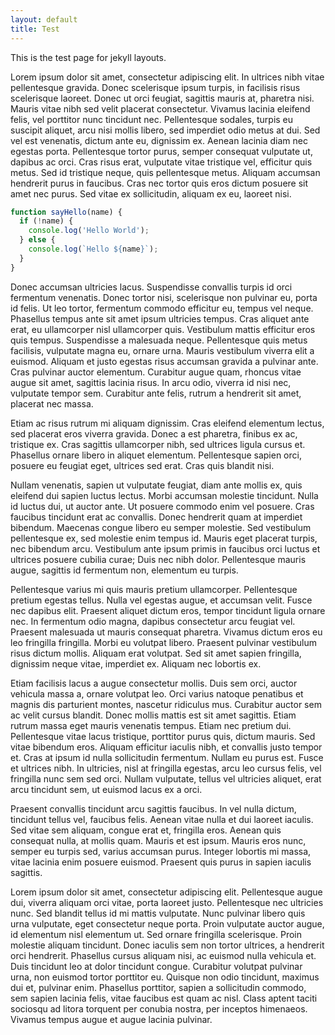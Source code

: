 ```yaml
---
layout: default
title: Test
---
```


This is the test page for jekyll layouts.

Lorem ipsum dolor sit amet, consectetur adipiscing elit. In ultrices nibh vitae pellentesque gravida. Donec scelerisque ipsum turpis, in facilisis risus scelerisque laoreet. Donec ut orci feugiat, sagittis mauris at, pharetra nisi. Mauris vitae nibh sed velit placerat consectetur. Vivamus lacinia eleifend felis, vel porttitor nunc tincidunt nec. Pellentesque sodales, turpis eu suscipit aliquet, arcu nisi mollis libero, sed imperdiet odio metus at dui. Sed vel est venenatis, dictum ante eu, dignissim ex. Aenean lacinia diam nec egestas porta. Pellentesque tortor purus, semper consequat vulputate ut, dapibus ac orci. Cras risus erat, vulputate vitae tristique vel, efficitur quis metus. Sed id tristique neque, quis pellentesque metus. Aliquam accumsan hendrerit purus in faucibus. Cras nec tortor quis eros dictum posuere sit amet nec purus. Sed vitae ex sollicitudin, aliquam ex eu, laoreet nisi.

``` javascript
function sayHello(name) {
  if (!name) {
    console.log('Hello World');
  } else {
    console.log(`Hello ${name}`);
  }
}
```

Donec accumsan ultricies lacus. Suspendisse convallis turpis id orci fermentum venenatis. Donec tortor nisi, scelerisque non pulvinar eu, porta id felis. Ut leo tortor, fermentum commodo efficitur eu, tempus vel neque. Phasellus tempus ante sit amet ipsum ultricies tempus. Cras aliquet ante erat, eu ullamcorper nisl ullamcorper quis. Vestibulum mattis efficitur eros quis tempus. Suspendisse a malesuada neque. Pellentesque quis metus facilisis, vulputate magna eu, ornare urna. Mauris vestibulum viverra elit a euismod. Aliquam et justo egestas risus accumsan gravida a pulvinar ante. Cras pulvinar auctor elementum. Curabitur augue quam, rhoncus vitae augue sit amet, sagittis lacinia risus. In arcu odio, viverra id nisi nec, vulputate tempor sem. Curabitur ante felis, rutrum a hendrerit sit amet, placerat nec massa.

Etiam ac risus rutrum mi aliquam dignissim. Cras eleifend elementum lectus, sed placerat eros viverra gravida. Donec a est pharetra, finibus ex ac, tristique ex. Cras sagittis ullamcorper nibh, sed ultrices ligula cursus et. Phasellus ornare libero in aliquet elementum. Pellentesque sapien orci, posuere eu feugiat eget, ultrices sed erat. Cras quis blandit nisi.

Nullam venenatis, sapien ut vulputate feugiat, diam ante mollis ex, quis eleifend dui sapien luctus lectus. Morbi accumsan molestie tincidunt. Nulla id luctus dui, ut auctor ante. Ut posuere commodo enim vel posuere. Cras faucibus tincidunt erat ac convallis. Donec hendrerit quam at imperdiet bibendum. Maecenas congue libero eu semper molestie. Sed vestibulum pellentesque ex, sed molestie enim tempus id. Mauris eget placerat turpis, nec bibendum arcu. Vestibulum ante ipsum primis in faucibus orci luctus et ultrices posuere cubilia curae; Duis nec nibh dolor. Pellentesque mauris augue, sagittis id fermentum non, elementum eu turpis.

Pellentesque varius mi quis mauris pretium ullamcorper. Pellentesque pretium egestas tellus. Nulla vel egestas augue, et accumsan velit. Fusce nec dapibus elit. Praesent aliquet dictum eros, tempor tincidunt ligula ornare nec. In fermentum odio magna, dapibus consectetur arcu feugiat vel. Praesent malesuada ut mauris consequat pharetra. Vivamus dictum eros eu leo fringilla fringilla. Morbi eu volutpat libero. Praesent pulvinar vestibulum risus dictum mollis. Aliquam erat volutpat. Sed sit amet sapien fringilla, dignissim neque vitae, imperdiet ex. Aliquam nec lobortis ex.

Etiam facilisis lacus a augue consectetur mollis. Duis sem orci, auctor vehicula massa a, ornare volutpat leo. Orci varius natoque penatibus et magnis dis parturient montes, nascetur ridiculus mus. Curabitur auctor sem ac velit cursus blandit. Donec mollis mattis est sit amet sagittis. Etiam rutrum massa eget mauris venenatis tempus. Etiam nec pretium dui. Pellentesque vitae lacus tristique, porttitor purus quis, dictum mauris. Sed vitae bibendum eros. Aliquam efficitur iaculis nibh, et convallis justo tempor et. Cras at ipsum id nulla sollicitudin fermentum. Nullam eu purus est. Fusce et ultrices nibh. In ultricies, nisl at fringilla egestas, arcu leo cursus felis, vel fringilla nunc sem sed orci. Nullam vulputate, tellus vel ultricies aliquet, erat arcu tincidunt sem, ut euismod lacus ex a orci.

Praesent convallis tincidunt arcu sagittis faucibus. In vel nulla dictum, tincidunt tellus vel, faucibus felis. Aenean vitae nulla et dui laoreet iaculis. Sed vitae sem aliquam, congue erat et, fringilla eros. Aenean quis consequat nulla, at mollis quam. Mauris et est ipsum. Mauris eros nunc, semper eu turpis sed, varius accumsan purus. Integer lobortis mi massa, vitae lacinia enim posuere euismod. Praesent quis purus in sapien iaculis sagittis.

Lorem ipsum dolor sit amet, consectetur adipiscing elit. Pellentesque augue dui, viverra aliquam orci vitae, porta laoreet justo. Pellentesque nec ultricies nunc. Sed blandit tellus id mi mattis vulputate. Nunc pulvinar libero quis urna vulputate, eget consectetur neque porta. Proin vulputate auctor augue, id elementum nisl elementum ut. Sed ornare fringilla scelerisque. Proin molestie aliquam tincidunt. Donec iaculis sem non tortor ultrices, a hendrerit orci hendrerit. Phasellus cursus aliquam nisi, ac euismod nulla vehicula et. Duis tincidunt leo at dolor tincidunt congue. Curabitur volutpat pulvinar urna, non euismod tortor porttitor eu. Quisque non odio tincidunt, maximus dui et, pulvinar enim. Phasellus porttitor, sapien a sollicitudin commodo, sem sapien lacinia felis, vitae faucibus est quam ac nisl. Class aptent taciti sociosqu ad litora torquent per conubia nostra, per inceptos himenaeos. Vivamus tempus augue et augue lacinia pulvinar.
